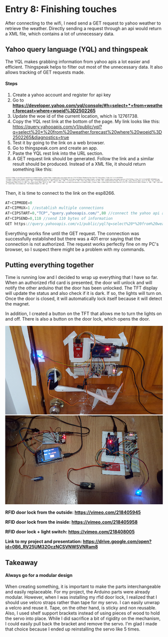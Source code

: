 # Entry 8: Finishing touches

After connecting to the wifi, I need send a GET request to yahoo weather to retrieve the weather. 
Directly sending a request through an api would return a XML file, which contains a lot of unnecessary data. 

## Yahoo query language (YQL) and thingspeak
The YQL makes grabbing information from yahoo apis a lot easier and efficient. Thingspeak helps to filter out most of the unnecessary data. It also allows tracking of GET requests made. 

#### Steps
1. Create a yahoo account and register for api key
2. Go to **https://developer.yahoo.com/yql/console/#h=select+*+from+weather.forecast+where+woeid%3D2502265**
3. Update the woe id of the current location, which is 12761738.
4. Copy the YQL rest link at the bottom of the page. My link looks like this: 
https://query.yahooapis.com/v1/public/yql?q=select%20*%20from%20weather.forecast%20where%20woeid%3D2502265&diagnostics=true
5. Test it by going to the link on a web browser. 
6. Go to thingspeak.com and create an app.
7. Paste the YQL rest link into the URL section.
8. A GET request link should be generated. Follow the link and a similar result should be produced. 
Instead of a XML file, it should return something like this:

<img src="../images/yql.png" >

Then, it is time to connect to the link on the esp8266. 
```cpp
AT+CIPMODE=0 
AT+CIPMUX=1 //establish multiple connections
AT+CIPSTART=0,"TCP","query.yahooapis.com/",80 //connect the yahoo api at port 80
AT+CIPSEND=0,110 //send 110 bytes of information
GET https://query.yahooapis.com/v1/public/yql?q=select%20*%20from%20weather.forecast%20where%20woeid%3D2502265&diagnostics=true HTTP/1.1
```
<!--https://api.thingspeak.com/apps/thinghttp/send_request?api_key=GHMJY16ZJ5XHOMYC -->

Everything works fine until the GET request. The connection was successfully established but there was a 401 error saying that 
the connection is not authorized. The request works perfectly fine on my PC's browser, so I suspect there might be a problem with my commands.

## Putting everything together
Time is running low and I decided to wrap up everything that I have so far. When an authorized rfid card is presented, the door will unlock and will notify the other arduino that the door has been unlocked. The TFT display will update the status and also check if it is dark. If so, the lights will turn on. Once the door is closed, it will automatically lock itself because it will detect the magnet. 

In addition, I created a button on the TFT that allows me to turn the lights on and off. There is also a button on the door lock, 
which opens the door.

<img src="../images/installed_door_lock.jpg" >

<img src="../images/rfid_and_light_switch.jpg" >

**RFID door lock from the outside: https://vimeo.com/218405945**

**RFID door lock from the inside: https://vimeo.com/218405958**

**RFID door lock + light switch: https://vimeo.com/218408005**

**Link to my project and presentation: https://drive.google.com/open?id=0B6_RV25UM32OczNCSVNWSVNRam8**

## Takeaway 

#### Always go for a modular design
When creating something, it is important to make the parts interchangeable and easily replaceable. 
For my project, the Arduino parts were already modular. However, when I was installing my rfid door lock, I realized that I should use velcro straps rather than tape for 
my servo. I can easily unwrap a velcro and reuse it. Tape, on the other hand, is sticky and non reusable. Also, I used shelf support brackets
instead of using pieces of wood to hold the servo into place. While I did sacrifice a bit of rigidity on the mechanism, 
I could easily pull back the bracket and remove the servo. I'm glad I made that choice because I ended up reinstalling the servo like 5 times. 






